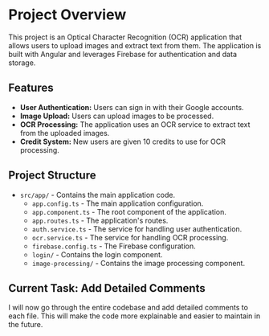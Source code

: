 # Project Overview

This project is an Optical Character Recognition (OCR) application that allows users to upload images and extract text from them. The application is built with Angular and leverages Firebase for authentication and data storage.

## Features

*   **User Authentication:** Users can sign in with their Google accounts.
*   **Image Upload:** Users can upload images to be processed.
*   **OCR Processing:** The application uses an OCR service to extract text from the uploaded images.
*   **Credit System:** New users are given 10 credits to use for OCR processing.

## Project Structure

*   `src/app/` - Contains the main application code.
    *   `app.config.ts` - The main application configuration.
    *   `app.component.ts` - The root component of the application.
    *   `app.routes.ts` - The application's routes.
    *   `auth.service.ts` - The service for handling user authentication.
    *   `ocr.service.ts` - The service for handling OCR processing.
    *   `firebase.config.ts` - The Firebase configuration.
    *   `login/` - Contains the login component.
    *   `image-processing/` - Contains the image processing component.

## Current Task: Add Detailed Comments

I will now go through the entire codebase and add detailed comments to each file. This will make the code more explainable and easier to maintain in the future.
